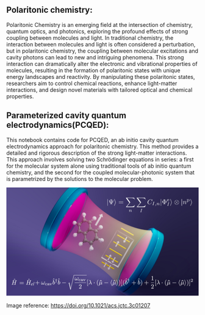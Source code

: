 ## Polaritonic chemistry:
Polaritonic Chemistry is an emerging field at the intersection of chemistry, quantum optics, and photonics, exploring the profound effects of strong coupling between molecules and light. In traditional chemistry, the interaction between molecules and light is often considered a perturbation, but in polaritonic chemistry, the coupling between molecular excitations and cavity photons can lead to new and intriguing phenomena. This strong interaction can dramatically alter the electronic and vibrational properties of molecules, resulting in the formation of polaritonic states with unique energy landscapes and reactivity. By manipulating these polaritonic states, researchers aim to control chemical reactions, enhance light-matter interactions, and design novel materials with tailored optical and chemical properties.


## Parameterized cavity quantum electrodynamics(PCQED):


This notebook contains code for PCQED, an ab initio cavity quantum electrodynamics approach for polaritonic chemistry. This method provides a detailed and rigorous description of the strong light-matter interactions. This approach involves solving two Schrödinger equations in series: a first for the molecular system alone using traditional tools of ab initio quantum chemistry, and the second for the coupled molecular-photonic system that is parametrized by the solutions to the molecular problem.  



![image title ](JCTC.png)

Image reference: https://doi.org/10.1021/acs.jctc.3c01207 


